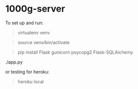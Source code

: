 # 1000g-server

To set up and run:

>virtualenv venv

>source venv/bin/activate

>pip install Flask gunicorn psycopg2 Flask-SQLAlchemy 

./app.py

or testing for heroku:

>heroku local
